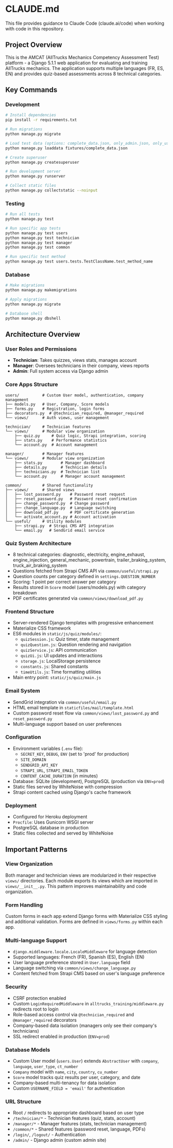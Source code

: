 # CLAUDE.md

This file provides guidance to Claude Code (claude.ai/code) when working with code in this repository.

## Project Overview

This is the AMCAT (AllTrucks Mechanics Competency Assessment Test) platform - a Django 5.1.1 web application for evaluating and training AllTrucks mechanics. The application supports multiple languages (FR, ES, EN) and provides quiz-based assessments across 8 technical categories.

## Key Commands

### Development
```bash
# Install dependencies
pip install -r requirements.txt

# Run migrations
python manage.py migrate

# Load test data (options: complete_data.json, only_admin.json, only_users.json)
python manage.py loaddata fixtures/complete_data.json

# Create superuser
python manage.py createsuperuser

# Run development server
python manage.py runserver

# Collect static files
python manage.py collectstatic --noinput
```

### Testing
```bash
# Run all tests
python manage.py test

# Run specific app tests
python manage.py test users
python manage.py test technician
python manage.py test manager
python manage.py test common

# Run specific test method
python manage.py test users.tests.TestClassName.test_method_name
```

### Database
```bash
# Make migrations
python manage.py makemigrations

# Apply migrations
python manage.py migrate

# Database shell
python manage.py dbshell
```

## Architecture Overview

### User Roles and Permissions
- **Technician**: Takes quizzes, views stats, manages account
- **Manager**: Oversees technicians in their company, views reports
- **Admin**: Full system access via Django admin

### Core Apps Structure
```
users/          # Custom User model, authentication, company management
├── models.py   # User, Company, Score models
├── forms.py    # Registration, login forms
├── decorators.py  # @technician_required, @manager_required
└── views/      # Auth views, user management

technician/     # Technician features
└── views/      # Modular view organization
    ├── quiz.py     # Quiz logic, Strapi integration, scoring
    ├── stats.py    # Performance statistics
    └── account.py  # Account management

manager/        # Manager features
└── views/      # Modular view organization
    ├── stats.py        # Manager dashboard
    ├── details.py      # Technician details
    ├── technicians.py  # Technician list
    └── account.py      # Manager account management

common/         # Shared functionality
├── views/      # Shared views
│   ├── lost_password.py    # Password reset request
│   ├── reset_password.py   # Password reset confirmation
│   ├── change_password.py  # Change password
│   ├── change_language.py  # Language switching
│   ├── download_pdf.py     # PDF certificate generation
│   └── activate_account.py # Account activation
└── useful/     # Utility modules
    ├── strapi.py  # Strapi CMS API integration
    └── email.py   # SendGrid email service
```

### Quiz System Architecture
- 8 technical categories: diagnostic, electricity, engine_exhaust, engine_injection, general_mechanic, powertrain, trailer_braking_system, truck_air_braking_system
- Questions fetched from Strapi CMS API via `common/useful/strapi.py`
- Question counts per category defined in `settings.QUESTION_NUMBER`
- Scoring: 1 point per correct answer per category
- Results stored in `Score` model (users/models.py) with category breakdown
- PDF certificates generated via `common/views/download_pdf.py`

### Frontend Structure
- Server-rendered Django templates with progressive enhancement
- Materialize CSS framework
- ES6 modules in `static/js/quiz/modules/`:
  - `quizSession.js`: Quiz timer, state management
  - `quizQuestion.js`: Question rendering and navigation
  - `quizService.js`: API communication
  - `quizUi.js`: UI updates and interactions
  - `storage.js`: LocalStorage persistence
  - `constants.js`: Shared constants
  - `timeUtils.js`: Time formatting utilities
- Main entry point: `static/js/quiz/main.js`

### Email System
- SendGrid integration via `common/useful/email.py`
- HTML email template in `staticfiles/mail/template.html`
- Custom password reset flow via `common/views/lost_password.py` and `reset_password.py`
- Multi-language support based on user preferences

### Configuration
- Environment variables (`.env` file):
  - `SECRET_KEY`, `DEBUG`, `ENV` (set to 'prod' for production)
  - `SITE_DOMAIN`
  - `SENDGRID_API_KEY`
  - `STRAPI_URL`, `STRAPI_EMAIL_TOKEN`
  - `CONTENT_CACHE_DURATION` (in minutes)
- Database: SQLite (development), PostgreSQL (production via `ENV=prod`)
- Static files served by WhiteNoise with compression
- Strapi content cached using Django's cache framework

### Deployment
- Configured for Heroku deployment
- `Procfile`: Uses Gunicorn WSGI server
- PostgreSQL database in production
- Static files collected and served by WhiteNoise

## Important Patterns

### View Organization
Both manager and technician views are modularized in their respective `views/` directories. Each module exports its views which are imported in `views/__init__.py`. This pattern improves maintainability and code organization.

### Form Handling
Custom forms in each app extend Django forms with Materialize CSS styling and additional validation. Forms are defined in `views/forms.py` within each app.

### Multi-language Support
- `django.middleware.locale.LocaleMiddleware` for language detection
- Supported languages: French (FR), Spanish (ES), English (EN)
- User language preference stored in `User.language` field
- Language switching via `common/views/change_language.py`
- Content fetched from Strapi CMS based on user's language preference

### Security
- CSRF protection enabled
- Custom `LoginRequiredMiddleware` in `alltrucks_training/middleware.py` redirects root to login
- Role-based access control via `@technician_required` and `@manager_required` decorators
- Company-based data isolation (managers only see their company's technicians)
- SSL redirect enabled in production (`ENV=prod`)

### Database Models
- Custom User model (`users.User`) extends `AbstractUser` with `company`, `language`, `user_type`, `ct_number`
- `Company` model with `name`, `city`, `country`, `cu_number`
- `Score` model tracks quiz results per user, category, and date
- Company-based multi-tenancy for data isolation
- Custom `USERNAME_FIELD = 'email'` for authentication

### URL Structure
- Root `/` redirects to appropriate dashboard based on user type
- `/technician/*` - Technician features (quiz, stats, account)
- `/manager/*` - Manager features (stats, technician management)
- `/common/*` - Shared features (password reset, language, PDFs)
- `/login/`, `/logout/` - Authentication
- `/admin/` - Django admin (custom admin site)